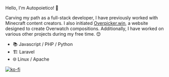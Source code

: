 
Hello, I'm Autopoietico! 🖖

Carving my path as a full-stack developer, I have previously worked with Minecraft content creators. I also initiated [Overpicker.win](https://www.overpicker.com), a website designed to create Overwatch compositions. Additionally, I have worked on various other projects during my free time. 😊

- 📚 Javascript / PHP / Python
- 🏗️ Laravel
- 🌐 Linux / Apache 

[![ko-fi](https://ko-fi.com/img/githubbutton_sm.svg)](https://ko-fi.com/Q5Q14F2OD)
